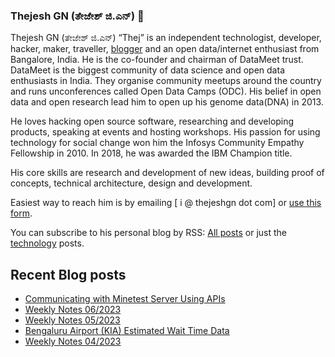 ### Thejesh GN (ತೇಜೇಶ್ ಜಿ.ಎನ್) 👋

Thejesh GN (ತೇಜೇಶ್ ಜಿ.ಎನ್) “Thej” is an independent technologist, developer, hacker, maker, traveller, [blogger](https://thejeshgn.com/) and an open data/internet enthusiast from Bangalore, India. He is the co-founder and chairman of DataMeet trust. DataMeet is the biggest community of data science and open data enthusiasts in India. They organise community meetups around the country and runs unconferences called Open Data Camps (ODC). His belief in open data and open research lead him to open up his genome data(DNA) in 2013.

He loves hacking open source software, researching and developing products, speaking at events and hosting workshops. His passion for using technology for social change won him the Infosys Community Empathy Fellowship in 2010. In 2018, he was awarded the IBM Champion title.

His core skills are research and development of new ideas, building proof of concepts, technical architecture, design and development.

Easiest way to reach him is by emailing [ i @ thejeshgn dot com] or [use this form](https://thejeshgn.com/contact/).

You can subscribe to his personal blog by RSS: [All posts](https://feeds.thejeshgn.com/thejeshgn) or just the [technology](https://feeds.thejeshgn.com/technology) posts.

## Recent Blog posts
<!-- BLOG-POST-LIST:START -->
- [Communicating with Minetest Server Using APIs](https://thejeshgn.com/2023/02/14/communicating-with-minetest-server-using-apis/)
- [Weekly Notes 06/2023](https://thejeshgn.com/2023/02/10/weekly-notes-06-2023/)
- [Weekly Notes 05/2023](https://thejeshgn.com/2023/02/03/weekly-notes-05-2023/)
- [Bengaluru Airport &lpar;KIA&rpar; Estimated Wait Time Data](https://thejeshgn.com/2023/01/28/bengaluru-airport-kia-estimated-wait-time-data/)
- [Weekly Notes 04/2023](https://thejeshgn.com/2023/01/27/weekly-notes-04-2023/)
<!-- BLOG-POST-LIST:END -->
